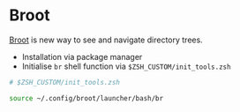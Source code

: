 # Broot

[Broot](https://github.com/Canop/broot) is new way to see and navigate directory trees.

- Installation via package manager
- Initialise `br` shell function via `$ZSH_CUSTOM/init_tools.zsh`

```zsh
# $ZSH_CUSTOM/init_tools.zsh

source ~/.config/broot/launcher/bash/br
```
